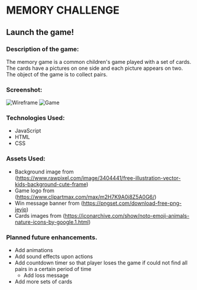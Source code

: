 # MEMORY CHALLENGE

## Launch the game!

### Description of the game:
The memory game is a common children's game played with a set of cards. The cards have a pictures on one side and each picture appears on two. The object of the game is to collect pairs.

### Screenshot:
![Wireframe](https://github.com/harnilin/Memory-Game/blob/master/imgs/Wireframe.png?raw=true)
![Game](https://github.com/harnilin/Memory-Game/blob/master/imgs/Screenshot.png?raw=true)

### Technologies Used: 
* JavaScript
* HTML
* CSS

### Assets Used:
* Background image from (https://www.rawpixel.com/image/3404441/free-illustration-vector-kids-background-cute-frame)
* Game logo from (https://www.clipartmax.com/max/m2H7K9A0i8Z5A0G6/)
* Win message banner from (https://pngset.com/download-free-png-jeyip)
* Cards images from (https://iconarchive.com/show/noto-emoji-animals-nature-icons-by-google.1.html)

### Planned future enhancements.
* Add animations
* Add sound effects upon actions
* Add countdown timer so that player loses the game if could not find all pairs in a certain period of time
    * Add loss message
* Add more sets of cards
